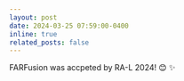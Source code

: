 ```yaml
---
layout: post
date: 2024-03-25 07:59:00-0400
inline: true
related_posts: false
---
```


FARFusion was accpeted by RA-L 2024! 😊 ✨
